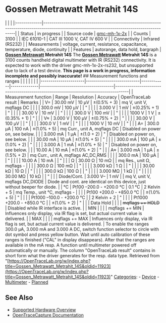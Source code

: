 # Gossen Metrawatt Metrahit 14S

| | | |:-------------|----------------------------------------------------------------------------------------------------------------------------------------------| | Status | in progress | | Source code | [gmc-mh-1x-2x](http://github.com/OpenTraceLab/?p=OpenTraceCapture.git;a=tree;f=src/hardware/gmc-mh-1x-2x) | | Counts | 3100 | | IEC 61010-1 | CAT III 1000 V, CAT IV 600 V | | Connectivity | Infrared (RS232) | | Measurements | voltage, current, resistance, capacitance, temperature, diode, continuity | | Features | autorange, data hold, bargraph | **[Gossen Metrawatt](Gossen_Metrawatt.html "Gossen Metrawatt") Metrahit 14S** The **[Gossen Metrawatt](Gossen_Metrawatt.html "Gossen Metrawatt") Metrahit 14S** is a 3100 counts handheld digital multimeter with IR (RS232) connectivity. It is expected to work with the driver gmc-mh-1x-2x-rs232, but unsupported due to lack of a test device. **This page is a work in progress, information incomplete and possibly inaccurate!** ## Measurement functions and ranges | | | | | | | |----------------------|---------------------------|------------|--------------|-------------------------------------|-------------------------------------------------------------------------------------| | Measurement function | Range | Resolution | Accuracy | OpenTraceLab result | Remarks | | V= | 30.00 mV | 10 μV | ±(0.5% + 3) | mq V, unit V, mqflags DC | | | | 300.0 mV | 100 μV | | " | | | | 3.000 V | 1 mV | ±(0.25% + 1) | " | | | | 30.00 V | 10 mV | | " | | | | 300.0 V | 100 mV | | " | | | | 1000 V | 1 V | ±(0.35% + 1) | " | | | V≈ | 3.000 V | 100 μV | ±(0.75% + 2) | " | | | | 30.00 V | 100 μV | | " | | | | 300.0 V | 1 mV | | " | | | | 1000 V | 10 mV | | " | | | A= | 300.0 µA | 100 nA | ±(1.0% + 5) | mq Curr., unit A, mqflags DC | Disabled on power on, see below. | | | 3.000 mA | 1 µA | ±(1.0 + 2) | " | Disabled on power on, see below. | | | 30.00 mA | 10 µA | ±(1.0% + 5) | " | | | | 300.0 mA | 100 µA | ±(1.0% + 2) | " | | | | 3.000 A | 1 mA | ±(1.0% + 5) | " | Disabled on power on, see below. | | | 10.00 A | 10 mA | ±(1.0% + 2) | " | | | A≈ | 3.000 mA | 1 µA | ±(1.5% + 2) | mq Curr., unit A, mqflags AC,DC,RMS | | | | 300.0 mA | 100 µA | | " | | | | 10.00 A | 10 mA | | " | | | Ω | 30.00 Ω | 10 mΩ | | mq Res., unit Ω, mqflags - | | | | 300.0 Ω | 100 mΩ | | " | | | | 3.000 kΩ | 1 Ω | | " | | | | 30.00 kΩ | 10 Ω | | " | | | | 300.0 kΩ | 100 Ω | | " | | | | 3.000 MΩ | 1 kΩ | | " | | | | 30.00 MΩ | 10 kΩ | | " | | | Diode/Cont. | 3.000 V– | 1 mV | | mq V, unit V, mqflags DC,DIODE | Diode and cont. are identical on this device, just without beeper for diode. | | °C | Pt100 –200.0 - +200.0 °C | 0.1 °C | 2 Kelvin + 5 | mq Temp., unit °C, mqflags - | | | | Pt100 +200.0 - +850.0 °C | | ±(1.0% + 5) | " | | | | Pt1000 –100.0 - +200.0 °C | | 2 Kelvin + 2 | " | | | | Pt1000 +200.0 - +850.0 °C | | ±(1.0% + 2) | " | | | Data Hold | | | | ~~mqflags += HOLD~~ | Disabled while IR interface is active. | | MIN | | | | mqflags += MIN | Influences only display, via IR flag is set, but actual current value is delivered. | | MAX | | | | mqflags += MAX | Influences only display, via IR flag is set, but actual current value is delivered. | To enable the ranges 300.0 µA, 3.000 mA and 3.000 A DC, switch function selector to circle with dot symbol and press yellow button. Wait until auto calibration of these ranges is finished ("CAL" in display disappears). After that the ranges are available in the mA resp. A function until multimeter powered off automatically or manually. The column "OpenTraceLab result" contains in short form what the driver generates for the resp. data type. 
Retrieved from "[https://OpenTraceLab.org/w/index.php?title=Gossen_Metrawatt_Metrahit_14S&oldid=11923](https://OpenTraceLab.org/w/index.php?title=Gossen_Metrawatt_Metrahit_14S&oldid=11923)" 
[Categories](specialcategories-specialcategories.md): \- [Device](./Category:Device.html "Category:Device") \- [Multimeter](./Category:Multimeter.html "Category:Multimeter") \- [Planned](./Category:Planned.html "Category:Planned")

## See Also
- [Supported Hardware Overview](../supported-hardware.md)
- [OpenTraceCapture Documentation](../../opentracecapture/overview.md)
